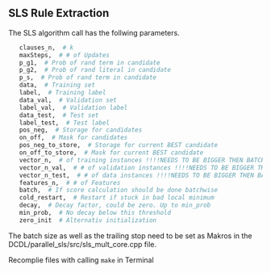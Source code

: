 ## SLS Rule Extraction
The SLS algorithm call has the follwing parameters.

```python
   clauses_n,  # k
   maxSteps,  # # of Updates
   p_g1,  # Prob of rand term in candidate
   p_g2,  # Prob of rand literal in candidate
   p_s,  # Prob of rand term in candidate
   data,  # Training set
   label,  # Training label
   data_val,  # Validation set
   label_val,  # Validation label
   data_test,  # Test set
   label_test,  # Test label
   pos_neg,  # Storage for candidates
   on_off,  # Mask for candidates
   pos_neg_to_store,  # Storage for current BEST candidate
   on_off_to_store,  # Mask for current BEST candidate
   vector_n,  # of training instances !!!!NEEDS TO BE BIGGER THEN BATCH_SIZE!!!!
   vector_n_val,  # # of validation instances !!!!NEEDS TO BE BIGGER THEN BATCH_SIZE!!!!
   vector_n_test,  # # of data instances !!!!NEEDS TO BE BIGGER THEN BATCH_SIZE!!!!
   features_n,  # # of Features
   batch,  # If score calculation should be done batchwise
   cold_restart,  # Restart if stuck in bad local minimum
   decay,  # Decay factor, could be zero. Up to min_prob
   min_prob,  # No decay below this threshold
   zero_init  # Alternativ initialization
```

The batch size as well as the trailing stop need to be set as Makros in the
DCDL/parallel_sls/src/sls_mult_core.cpp
file.

Recomplie files with calling `make` in Terminal 